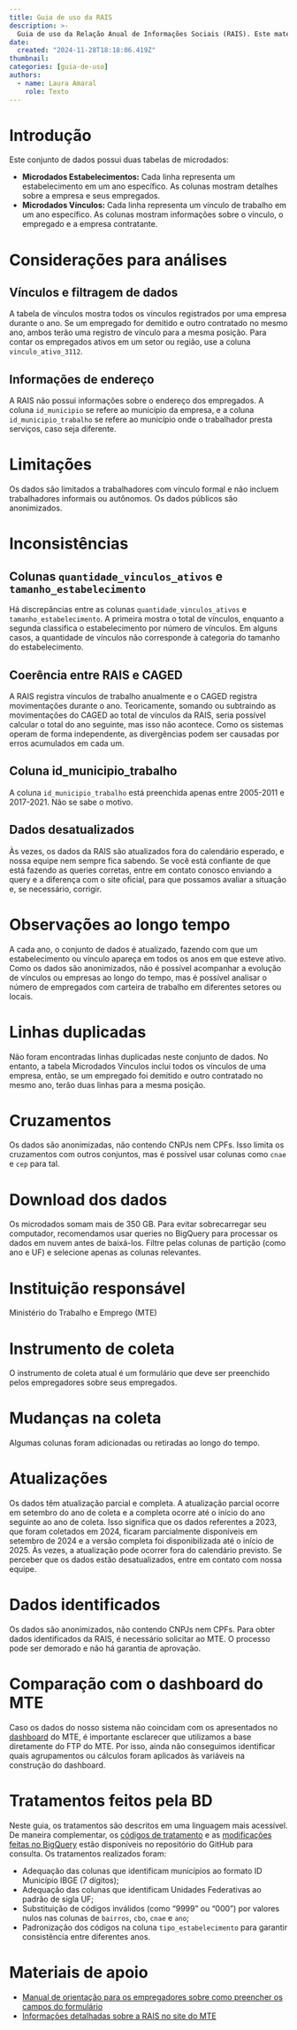 ```yaml
---
title: Guia de uso da RAIS
description: >-
  Guia de uso da Relação Anual de Informações Sociais (RAIS). Este material contém informações sobre as variáveis mais importantes, perguntas frequentes e exemplos de uso do conjunto da RAIS 
date:
  created: "2024-11-28T18:18:06.419Z"
thumbnail: 
categories: [guia-de-uso]
authors:
  - name: Laura Amaral
    role: Texto
---
```


# Introdução
Este conjunto de dados possui duas tabelas de microdados: 
- **Microdados Estabelecimentos:** Cada linha representa um estabelecimento em um ano específico. As colunas mostram detalhes sobre a empresa e seus empregados.
- **Microdados Vínculos:** Cada linha representa um vínculo de trabalho em um ano específico. As colunas mostram informações sobre o vínculo, o empregado e a empresa contratante.

# Considerações para análises
## Vínculos e filtragem de dados
A tabela de vínculos mostra todos os vínculos registrados por uma empresa durante o ano. Se um empregado for demitido e outro contratado no mesmo ano, ambos terão uma registro de vínculo para a mesma posição. Para contar os empregados ativos em um setor ou região, use a coluna `vinculo_ativo_3112`.

## Informações de endereço
<!-- TO DO -->
A RAIS não possui informações sobre o endereço dos empregados. A coluna `id_municipio` se refere ao município da empresa, e a coluna `id_municipio_trabalho` se refere ao município onde o trabalhador presta serviços, caso seja diferente.

# Limitações
Os dados são limitados a trabalhadores com vínculo formal e não incluem trabalhadores informais ou autônomos. Os dados públicos são anonimizados.

# Inconsistências
## Colunas `quantidade_vinculos_ativos` e `tamanho_estabelecimento`
Há discrepâncias entre as colunas `quantidade_vinculos_ativos` e `tamanho_estabelecimento`. A primeira mostra o total de vínculos, enquanto a segunda classifica o estabelecimento por número de vínculos. Em alguns casos, a quantidade de vínculos não corresponde à categoria do tamanho do estabelecimento.

## Coerência entre RAIS e CAGED
A RAIS registra vínculos de trabalho anualmente e o CAGED registra movimentações durante o ano. Teoricamente, somando ou subtraindo as movimentações do CAGED ao total de vínculos da RAIS, seria possível calcular o total do ano seguinte, mas isso não acontece. Como os sistemas operam de forma independente, as divergências podem ser causadas por erros acumulados em cada um. 

## Coluna id_municipio_trabalho
A coluna `id_municipio_trabalho` está preenchida apenas entre 2005-2011 e 2017-2021. Não se sabe o motivo.  

## Dados desatualizados
Às vezes, os dados da RAIS são atualizados fora do calendário esperado, e nossa equipe nem sempre fica sabendo. Se você está confiante de que está fazendo as queries corretas, entre em contato conosco enviando a query e a diferença com o site oficial, para que possamos avaliar a situação e, se necessário, corrigir.  

# Observações ao longo tempo
A cada ano, o conjunto de dados é atualizado, fazendo com que um estabelecimento ou vínculo apareça em todos os anos em que esteve ativo. Como os dados são anonimizados, não é possível acompanhar a evolução de vínculos ou empresas ao longo do tempo, mas é possível analisar o número de empregados com carteira de trabalho em diferentes setores ou locais.

# Linhas duplicadas
Não foram encontradas linhas duplicadas neste conjunto de dados. No entanto, a tabela Microdados Vínculos inclui todos os vínculos de uma empresa, então, se um empregado foi demitido e outro contratado no mesmo ano, terão duas linhas para a mesma posição.

# Cruzamentos
Os dados são anonimizadas, não contendo CNPJs nem CPFs. Isso limita os cruzamentos com outros conjuntos, mas é possível usar colunas como `cnae` e `cep` para tal.

# Download dos dados
Os microdados somam mais de 350 GB. Para evitar sobrecarregar seu computador, recomendamos usar queries no BigQuery para processar os dados em nuvem antes de baixá-los. Filtre pelas colunas de partição (como ano e UF) e selecione apenas as colunas relevantes.

# Instituição responsável
Ministério do Trabalho e Emprego (MTE)

# Instrumento de coleta
O instrumento de coleta atual é um formulário que deve ser preenchido pelos empregadores sobre seus empregados.

# Mudanças na coleta
Algumas colunas foram adicionadas ou retiradas ao longo do tempo.

# Atualizações
Os dados têm atualização parcial e completa. A atualização parcial ocorre em setembro do ano de coleta e a completa ocorre até o início do ano seguinte ao ano de coleta. Isso significa que os dados referentes a 2023, que foram coletados em 2024, ficaram parcialmente disponíveis em setembro de 2024 e a versão completa foi disponibilizada até o início de 2025. Às vezes, a atualização pode ocorrer fora do calendário previsto. Se perceber que os dados estão desatualizados, entre em contato com nossa equipe.

# Dados identificados
Os dados são anonimizados, não contendo CNPJs nem CPFs. Para obter dados identificados da RAIS, é necessário solicitar ao MTE. O processo pode ser demorado e não há garantia de aprovação.

# Comparação com o dashboard do MTE
Caso os dados do nosso sistema não coincidam com os apresentados no [dashboard](https://app.powerbi.com/view?r=eyJrIjoiYTJlODQ5MWYtYzgyMi00NDA3LWJjNjAtYjI2NTI1MzViYTdlIiwidCI6IjNlYzkyOTY5LTVhNTEtNGYxOC04YWM5LWVmOThmYmFmYTk3OCJ9) do MTE, é importante esclarecer que utilizamos a base diretamente do FTP do MTE. Por isso, ainda não conseguimos identificar quais agrupamentos ou cálculos foram aplicados às variáveis na construção do dashboard.

# Tratamentos feitos pela BD
Neste guia, os tratamentos são descritos em uma linguagem mais acessível. De maneira complementar, os [códigos de tratamento](https://github.com/basedosdados/queries-basedosdados/tree/main/models/br_me_rais/code) e as [modificações feitas no BigQuery](https://github.com/basedosdados/queries-basedosdados/tree/main/models/br_me_rais) estão disponíveis no repositório do GitHub para consulta. 
Os tratamentos realizados foram: 
* Adequação das colunas que identificam municípios ao formato ID Município IBGE (7 dígitos);
* Adequação das colunas que identificam Unidades Federativas ao padrão de sigla UF;
* Substituição de códigos inválidos (como “9999” ou “000”) por valores nulos nas colunas de `bairros`, `cbo`, `cnae` e `ano`;
* Padronização dos códigos na coluna `tipo_estabelecimento` para garantir consistência entre diferentes anos.

# Materiais de apoio
* [Manual de orientação para os empregadores sobre como preencher os campos do formulário](http://www.rais.gov.br/sitio/rais_ftp/ManualRAIS2023.pdf)
* [Informações detalhadas sobre a RAIS no site do MTE](http://www.rais.gov.br/sitio/sobre.jsf)



